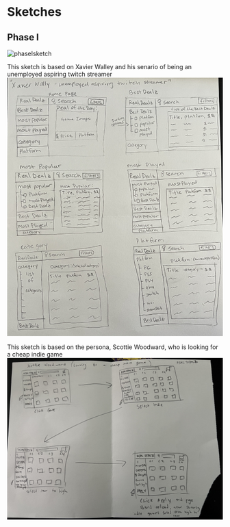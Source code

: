 # Sketches

## Phase I

![phaseIsketch](../sketches/Sketch.jpg)


This sketch is based on Xavier Walley and his senario of being an unemployed aspiring twitch streamer
![p1sketchBB](../sketches/P1_Sketch_BB.JPG)


This sketch is based on the persona, Scottie Woodward, who is looking for a cheap indie game 
![p1sketchMK](../sketches/P1_Sketch_MK.JPG)
